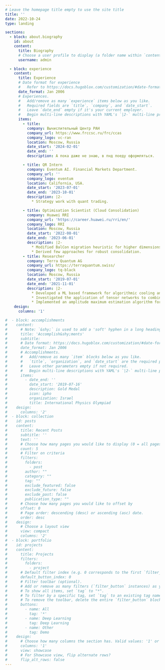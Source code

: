 ```yaml
---
# Leave the homepage title empty to use the site title
title: ''
date: 2022-10-24
type: landing

sections:
  - block: about.biography
    id: about
    content:
      title: Biography
      # Choose a user profile to display (a folder name within `content/authors/`)
      username: admin

  - block: experience
    content:
      title: Experience
      # Date format for experience
      #   Refer to https://docs.hugoblox.com/customization/#date-format
      date_format: Jan 2006
      # Experiences.
      #   Add/remove as many `experience` items below as you like.
      #   Required fields are `title`, `company`, and `date_start`.
      #   Leave `date_end` empty if it's your current employer.
      #   Begin multi-line descriptions with YAML's `|2-` multi-line prefix.
      items:
        - title: 
          company: Вычислительный Центр РАН
          company_url: https://www.frccsc.ru/frc/ccas
          company_logo: vc-ran
          location: Moscow, Russia
          date_start: '2024-02-01'
          date_end: ''
          description: А пока даже не знаю, в пнд поеду оформляться. 

        - title: QR Intern
          company: Eventum AI. Financial Markets Department.
          company_url: ''
          company_logo: eventum
          location: California, USA.
          date_start: '2023-07-01'
          date_end: '2023-10-01'
          description: |2-
            * Strategy work with quant trading.

        - title: Optimisation Scientist (Cloud Consolidation)
          company: Huawei RRI
          company_url: 'https://career.huawei.ru/rri/en/'
          company_logo: RRI
          location: Moscow, Russia
          date_start: '2022-08-01'
          date_end: '2023-06-01'
          description: |2-
            * Modified BalCon migration heuristic for higher dimensions of constrains.
            * Derived few approaches for robust consolidation.
        - title: Researcher
          company: Terra Quantum AG
          company_url: https://terraquantum.swiss/
          company_logo: tq-black
          location: Moscow, Russia
          date_start: '2019-07-01'
          date_end: '2021-11-01'
          description: |2-
            * Developed a ML based framework for algorithmic cooling and quantum computations.
            * Investigated the application of tensor networks to combinatorial optimisation.
            * Implemented an amplitude maximum estimation algorithm for pure states via tensor trains.
    design:
      columns: '1'

#  - block: accomplishments
#    content:
#      # Note: `&shy;` is used to add a 'soft' hyphen in a long heading.
#      title: 'Accomplish&shy;ments'
#      subtitle:
#      # Date format: https://docs.hugoblox.com/customization/#date-format
#      date_format: Jan 2006
#      # Accomplishments.
#      #   Add/remove as many `item` blocks below as you like.
#      #   `title`, `organization`, and `date_start` are the required parameters.
#      #   Leave other parameters empty if not required.
#      #   Begin multi-line descriptions with YAML's `|2-` multi-line prefix.
#      items:
#        - date_end: ''
#          date_start: '2019-07-16'
#          description: Gold Medal
#          icon: ipho
#          organization: Israel
#          title: International Physics Olympiad
#    design:
#      columns: '2'
#  - block: collection
#    id: posts
#    content:
#      title: Recent Posts
#      subtitle: ''
#      text: ''
#      # Choose how many pages you would like to display (0 = all pages)
#      count: 5
#      # Filter on criteria
#      filters:
#        folders:
#          - post
#        author: ""
#        category: ""
#        tag: ""
#        exclude_featured: false
#        exclude_future: false
#        exclude_past: false
#        publication_type: ""
#      # Choose how many pages you would like to offset by
#      offset: 0
#      # Page order: descending (desc) or ascending (asc) date.
#      order: desc
#    design:
#      # Choose a layout view
#      view: compact
#      columns: '2'
#  - block: portfolio
#    id: projects
#    content:
#      title: Projects
#      filters:
#        folders:
#          - project
#      # Default filter index (e.g. 0 corresponds to the first `filter_button` instance below).
#      default_button_index: 0
#      # Filter toolbar (optional).
#      # Add or remove as many filters (`filter_button` instances) as you like.
#      # To show all items, set `tag` to "*".
#      # To filter by a specific tag, set `tag` to an existing tag name.
#      # To remove the toolbar, delete the entire `filter_button` block.
#      buttons:
#        - name: All
#          tag: '*'
#        - name: Deep Learning
#          tag: Deep Learning
#        - name: Other
#          tag: Demo
#    design:
#      # Choose how many columns the section has. Valid values: '1' or '2'.
#      columns: '1'
#      view: showcase
#      # For Showcase view, flip alternate rows?
#      flip_alt_rows: false
---
```

